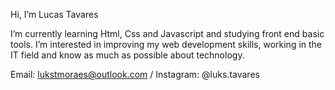 Hi, I’m Lucas Tavares

I’m currently learning Html, Css and Javascript and studying front end basic tools.
I’m interested in improving my web development skills, working in the IT field and know as much as possible about technology.

Email: lukstmoraes@outlook.com / Instagram: @luks.tavares

<!---
Lukstmoraes/Lukstmoraes is a ✨ special ✨ repository because its `README.md` (this file) appears on your GitHub profile.
You can click the Preview link to take a look at your changes.
--->
